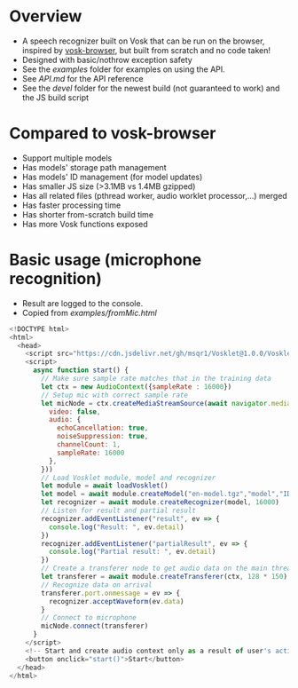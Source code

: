 # Overview
- A speech recognizer built on Vosk that can be run on the browser, inspired by [vosk-browser](https://github.com/ccoreilly/vosk-browser), but built from scratch and no code taken!
- Designed with basic/nothrow exception safety
- See the *examples* folder for examples on using the API.
- See *API.md* for the API reference
- See the *devel* folder for the newest build (not guaranteed to work) and the JS build script

# Compared to vosk-browser
- Support multiple models
- Has models' storage path management
- Has models' ID management (for model updates)
- Has smaller JS size (>3.1MB vs 1.4MB gzipped)
- Has all related files (pthread worker, audio worklet processor,...) merged
- Has faster processing time
- Has shorter from-scratch build time
- Has more Vosk functions exposed

# Basic usage (microphone recognition)
- Result are logged to the console.
- Copied from *examples/fromMic.html*
```js
<!DOCTYPE html>
<html>
  <head>
    <script src="https://cdn.jsdelivr.net/gh/msqr1/Vosklet@1.0.0/Vosklet.js" async defer></script>
    <script>
      async function start() {
        // Make sure sample rate matches that in the training data
        let ctx = new AudioContext({sampleRate : 16000})
        // Setup mic with correct sample rate
        let micNode = ctx.createMediaStreamSource(await navigator.mediaDevices.getUserMedia({
          video: false,
          audio: {
            echoCancellation: true,
            noiseSuppression: true,
            channelCount: 1,
            sampleRate: 16000
          },
        }))
        // Load Vosklet module, model and recognizer
        let module = await loadVosklet()
        let model = await module.createModel("en-model.tgz","model","ID")
        let recognizer = await module.createRecognizer(model, 16000)
        // Listen for result and partial result
        recognizer.addEventListener("result", ev => {
          console.log("Result: ", ev.detail)
        })
        recognizer.addEventListener("partialResult", ev => {
          console.log("Partial result: ", ev.detail)
        })
        // Create a transferer node to get audio data on the main thread
        let transferer = await module.createTransferer(ctx, 128 * 150)
        // Recognize data on arrival
        transferer.port.onmessage = ev => {
          recognizer.acceptWaveform(ev.data)
        }
        // Connect to microphone
        micNode.connect(transferer)
      }
    </script>
    <!-- Start and create audio context only as a result of user's action -->
    <button onclick="start()">Start</button>
  </head>
</html>
```

